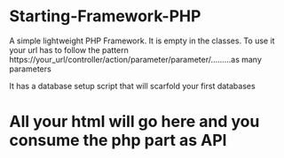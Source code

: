 # Starting-Framework-PHP
A simple lightweight PHP Framework. It is empty in the classes. To use it your url has to follow the pattern https://your_url/controller/action/parameter/parameter/.........as many parameters

It has a database setup script that will scarfold your first databases

<h1>All your html will go here and you consume the php part as API</h1>
